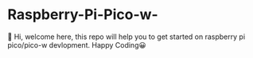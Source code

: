 # Raspberry-Pi-Pico-w-
🙌 Hi, welcome here, this repo will help you to get started on raspberry pi pico/pico-w devlopment. Happy Coding😀

